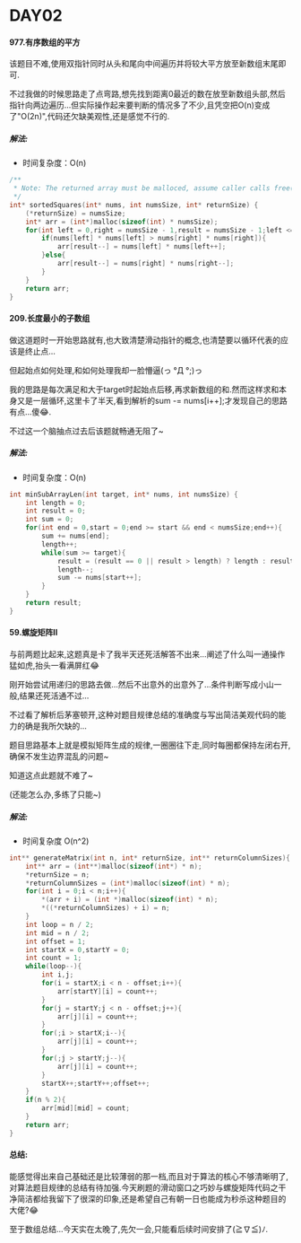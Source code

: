 # DAY02

#### 977.有序数组的平方

该题目不难,使用双指针同时从头和尾向中间遍历并将较大平方放至新数组末尾即可.

不过我做的时候思路走了点弯路,想先找到距离0最近的数在放至新数组头部,然后指针向两边遍历...但实际操作起来要判断的情况多了不少,且凭空把O(n)变成了"O(2n)",代码还欠缺美观性,还是感觉不行的.

##### 解法:

- 时间复杂度：O(n)

```c
/**
 * Note: The returned array must be malloced, assume caller calls free().
 */
int* sortedSquares(int* nums, int numsSize, int* returnSize) {
    (*returnSize) = numsSize;
    int* arr = (int*)malloc(sizeof(int) * numsSize);
    for(int left = 0,right = numsSize - 1,result = numsSize - 1;left <= right;){
        if(nums[left] * nums[left] > nums[right] * nums[right]){
            arr[result--] = nums[left] * nums[left++];
        }else{
            arr[result--] = nums[right] * nums[right--];
        }
    }
    return arr;
}
```



#### 209.长度最小的子数组

做这道题时一开始思路就有,也大致清楚滑动指针的概念,也清楚要以循环代表的应该是终止点...

但起始点如何处理,和如何处理我却一脸懵逼(っ °Д °;)っ

我的思路是每次满足和大于target时起始点后移,再求新数组的和.然而这样求和本身又是一层循环,这里卡了半天,看到解析的sum -= nums[i++];才发现自己的思路有点...傻😂.

不过这一个脑抽点过去后该题就畅通无阻了~

##### 解法:

- 时间复杂度：O(n)

```c
int minSubArrayLen(int target, int* nums, int numsSize) {
    int length = 0;
    int result = 0;
    int sum = 0;
    for(int end = 0,start = 0;end >= start && end < numsSize;end++){
        sum += nums[end];
        length++;
        while(sum >= target){
            result = (result == 0 || result > length) ? length : result;
            length--;
            sum -= nums[start++];
        }
    }
    return result;
}
```



####  59.螺旋矩阵II

与前两题比起来,这题真是卡了我半天还死活解答不出来...阐述了什么叫一通操作猛如虎,抬头一看满屏红😂

刚开始尝试用递归的思路去做...然后不出意外的出意外了...条件判断写成小山一般,结果还死活通不过...

不过看了解析后茅塞顿开,这种对题目规律总结的准确度与写出简洁美观代码的能力的确是我所欠缺的...

题目思路基本上就是模拟矩阵生成的规律,一圈圈往下走,同时每圈都保持左闭右开,确保不发生边界混乱的问题~

知道这点此题就不难了~

(还能怎么办,多练了只能~)

##### 解法:

- 时间复杂度 O(n^2)

```c
int** generateMatrix(int n, int* returnSize, int** returnColumnSizes){
    int** arr = (int**)malloc(sizeof(int*) * n);
    *returnSize = n;
    *returnColumnSizes = (int*)malloc(sizeof(int) * n);
    for(int i = 0;i < n;i++){
        *(arr + i) = (int *)malloc(sizeof(int) * n);
        *((*returnColumnSizes) + i) = n;
    }
    int loop = n / 2;
    int mid = n / 2;
    int offset = 1;
    int startX = 0,startY = 0;
    int count = 1;
    while(loop--){
        int i,j;
        for(i = startX;i < n - offset;i++){
            arr[startY][i] = count++;
        }
        for(j = startY;j < n - offset;j++){
            arr[j][i] = count++;
        }
        for(;i > startX;i--){
            arr[j][i] = count++;
        }
        for(;j > startY;j--){
            arr[j][i] = count++;
        }
        startX++;startY++;offset++;
    }
    if(n % 2){
        arr[mid][mid] = count;
    }
    return arr;
}
```



#### 总结:

能感觉得出来自己基础还是比较薄弱的那一档,而且对于算法的核心不够清晰明了,对算法题目规律的总结有待加强.今天刷题的滑动窗口之巧妙与螺旋矩阵代码之干净简洁都给我留下了很深的印象,还是希望自己有朝一日也能成为秒杀这种题目的大佬?😂

至于数组总结...今天实在太晚了,先欠一会,只能看后续时间安排了(≧∇≦)ﾉ.